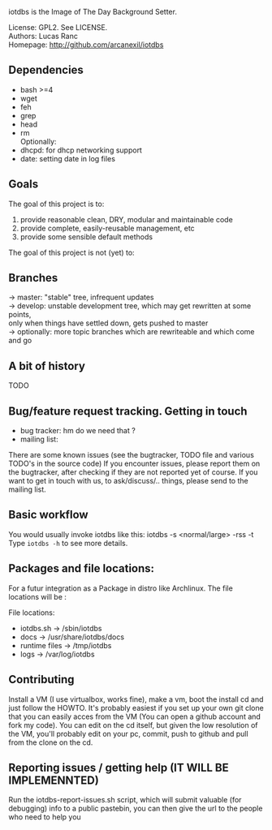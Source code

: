 
iotdbs is the Image of The Day Background Setter.

License:     GPL2. See LICENSE.  
Authors:     Lucas Ranc  
Homepage:    http://github.com/arcanexil/iotdbs  


## Dependencies ##
 - bash >=4
 - wget
 - feh
 - grep
 - head
 - rm  
Optionally:  
 - dhcpd: for dhcp networking support
 - date: setting date in log files

## Goals ##

The goal of this project is to:  
1) provide reasonable clean, DRY, modular and maintainable code  
2) provide complete, easily-reusable management, etc  
3) provide some sensible default methods  

The goal of this project is not (yet) to:


## Branches ##
-> master: "stable" tree, infrequent updates  
-> develop: unstable development tree, which may get rewritten at some points,  
   only when things have settled down, gets pushed to master  
-> optionally: more topic branches which are rewriteable and which come and go  

## A bit of history ##
TODO

## Bug/feature request tracking. Getting in touch ## 
- bug tracker:  hm do we need that ?
- mailing list: 

There are some known issues (see the bugtracker, TODO file and various TODO's in the source code) 
If you encounter issues, please report them on the bugtracker, after checking if they are not reported yet of course.
If you want to get in touch with us, to ask/discuss/.. things, please send to the mailing list.


## Basic workflow ##

You would usually invoke iotdbs like this:
iotdbs -s <normal/large> -rss <url> -t <time>
Type `iotdbs -h` to see more details.



## Packages and file locations: ##
For a futur integration as a Package in distro like Archlinux.
The file locations will be :

File locations:
* iotdbs.sh     -> /sbin/iotdbs
* docs          -> /usr/share/iotdbs/docs
* runtime files -> /tmp/iotdbs
* logs          -> /var/log/iotdbs


## Contributing ##

Install a VM (I use virtualbox, works fine), make a vm, boot the install cd and just follow the HOWTO.
It's probably easiest if you set up your own git clone that you can easily
acces from the VM (You can open a github account and fork my code).
You can edit on the cd itself, but given the low resolution of the VM, you'll probably edit on your pc, commit, push to github
and pull from the clone on the cd.


## Reporting issues / getting help (IT WILL BE IMPLEMENNTED) ##

Run the iotdbs-report-issues.sh script, which will submit valuable (for debugging)
info to a public pastebin, you can then give the url to the people who need to help you
